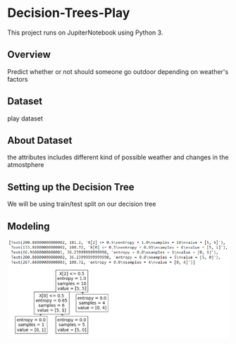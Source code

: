 # Decision-Trees-Play
This project runs on JupiterNotebook using Python 3.
## Overview
Predict whether or not should someone go outdoor depending on weather's factors
## Dataset
play dataset
## About Dataset
the attributes includes different kind of possible weather and changes in the atmostphere
## Setting up the Decision Tree
We will be using train/test split on our decision tree
## Modeling
![Alt text](play.png)

